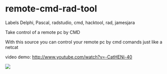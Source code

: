 remote-cmd-rad-tool
===================
Labels
Delphi, Pascal, radstudio, cmd, hacktool, rad, jamesjara

Take control of a remote pc by CMD

With this source you can control your remote pc by cmd comands just like a netcat

video demo: http://www.youtube.com/watch?v=-CatHENi-40


![](http://img204.imageshack.us/img204/4340/cmdremotejamesjara.jpg)
